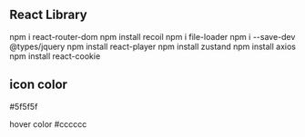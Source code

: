 ## React Library

npm i react-router-dom
npm install recoil
npm i file-loader
npm i --save-dev @types/jquery
npm install react-player
npm install zustand
npm install axios
npm install react-cookie

## icon color

#5f5f5f

hover color
#cccccc
